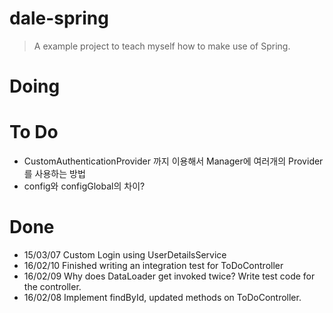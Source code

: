 # dale-spring
> A example project to teach myself how to make use of Spring.

# Doing

# To Do
- CustomAuthenticationProvider 까지 이용해서 Manager에 여러개의 Provider를 사용하는 방법
- config와 configGlobal의 차이?

# Done
- 15/03/07 Custom Login using UserDetailsService
- 16/02/10 Finished writing an integration test for ToDoController
- 16/02/09 Why does DataLoader get invoked twice? Write test code for the controller.
- 16/02/08 Implement findById, updated methods on ToDoController.
